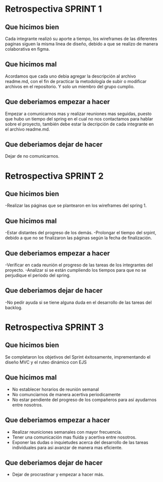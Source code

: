 # Retrospectiva   SPRINT 1

## 	Que hicimos bien 
Cada integrante realizó su aporte a tiempo, los wireframes de las diferentes paginas siguen la misma linea de diseño, debido a que se realizo de manera colaborativa en figma.

## Que hicimos mal 
Acordamos que cada uno debia agregar la descripción al archivo readme.md, con el fin de practicar la metodología de subir o modificar archivos en el repositorio. Y solo un miembro del grupo cumplio.

## Que deberiamos empezar a hacer
Empezar a comunicarnos mas y realizar reuniones mas seguidas, puesto que hubo un  tiempo del spring en el cual no nos contactamos para hablar sobre el proyecto, también debe estar la decripción de cada integrante en el archivo readme.md.

## Que deberiamos dejar de hacer
Dejar de no comunicarnos.



# Retrospectiva  SPRINT 2

## 	Que hicimos bien 
-Realizar las páginas que se plantearon en los wireframes del spring 1.

## Que hicimos mal 
-Estar distantes del progreso de los demás.
-Prolongar el tiempo del srpint, debido a que no se finalizaron las páginas según la fecha de finalización.

## Que deberiamos empezar a hacer
-Verificar en cada reunión el progreso de las tareas de los integrantes del proyecto.
-Analizar si se están cumpliendo los tiempos para que no se perjudique el periodo del spring. 

## Que deberiamos dejar de hacer
-No pedir ayuda si se tiene alguna duda en el desarrollo de las tareas del backlog. 



# Retrospectiva SPRINT 3


## 	Que hicimos bien 
Se completaron los objetivos del Sprint éxitosamente, imprementando el diseño MVC y el ruteo dinámico con EJS


## Que hicimos mal 
- No establecer horarios de reunión semanal
- No comunciarnos de manera acertiva periodicamente
- No estar pendiente del progreso de los compañeros para así ayudarnos entre nosotros. 


## Que deberiamos empezar a hacer
- Realizar reuniciones semanales con mayor frecuencia.
- Tener una comunicación mas fluida y acertiva entre nosotros. 
- Exponer las dudas o inquietudes acerca del desarrollo de las tareas individuales para asi avanzar de manera mas eficiente.


## Que deberiamos dejar de hacer
- Dejar de procrastinar y empezar a hacer más.
